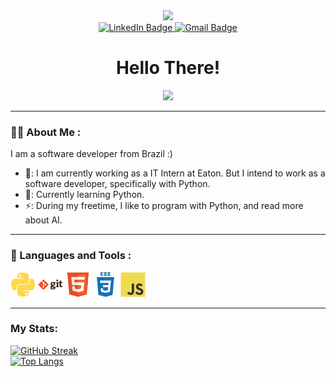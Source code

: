  <div id="header" align="center">
  <img src="https://2.bp.blogspot.com/-toac_Rcs82A/VfPjEu2wbZI/AAAAAAAATzs/rGc5etYbTrU/s1600/hackerman.gif"/>
</div>

<div id="badges" align="center">
 <a href="https://www.linkedin.com/in/miguel-perez-bueno-5a89a9205/">
 <img src="https://img.shields.io/badge/LinkedIn-blue?style=for-the-badge&logo=linkedin&logoColor=white" alt="LinkedIn Badge"/>
 </a>
 <a href="mailto:mbueno1606@gmail.com">
 <img src="https://img.shields.io/badge/Gmail-red?style=for-the-badge&logo=Gmail&logoColor=white" alt="Gmail Badge"/>
 </a>
 <h1>Hello There!</h1>
</div>

<div id="middle portion" align="center">
 <img src="https://gifdb.com/images/high/funny-hacker-face-hacking-l0wrqon9090nlxbh.gif"/> 
</div>

---
### :man_technologist: About Me :
I am a software developer from Brazil :)

- 🔭: I am currently working as a IT Intern at Eaton. But I intend to work as a software developer, specifically with Python.
- 🌱: Currently learning Python.
- ⚡: During my freetime, I like to program with Python, and read more about AI.
---

### 🧰 Languages and Tools :

<div id="programming languages">
<img src="https://github.com/devicons/devicon/blob/master/icons/python/python-plain.svg" title="Python" alt="Python" width="40" height="40"/>
<img src="https://github.com/devicons/devicon/blob/master/icons/git/git-original-wordmark.svg" title="Git" **alt="Git" width="40" height="40"/>
<img src="https://github.com/devicons/devicon/blob/master/icons/html5/html5-original.svg" title="HTML5" alt="HTML" width="40" height="40"/>
<img src="https://github.com/devicons/devicon/blob/master/icons/css3/css3-plain-wordmark.svg"  title="CSS3" alt="CSS" width="40" height="40"/>
<img src="https://github.com/devicons/devicon/blob/master/icons/javascript/javascript-original.svg" title="JavaScript" alt="JavaScript" width="40" height="40"/>
</div>

---

### My Stats:
[![GitHub Streak](http://github-readme-streak-stats.herokuapp.com?user=bueno04&theme=dark&background=000000)](https://git.io/streak-stats)
</br>
[![Top Langs](https://github-readme-stats.vercel.app/api/top-langs/?username=bueno04&layout=compact&theme=vision-friendly-dark)](https://github.com/anuraghazra/github-readme-stats)
<!--
**bueno04/bueno04** is a ✨ _special_ ✨ repository because its `README.md` (this file) appears on your GitHub profile.
